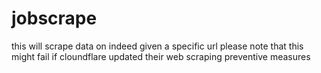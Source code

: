 # jobscrape

this will scrape data on indeed given a specific url
please note that this might fail if cloundflare updated their web scraping preventive measures

